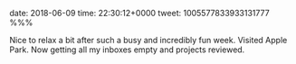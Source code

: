 date: 2018-06-09
time: 22:30:12+0000
tweet: 1005577833933131777
%%%

Nice to relax a bit after such a busy and incredibly fun week. Visited Apple Park. Now getting all my inboxes empty and projects reviewed.
